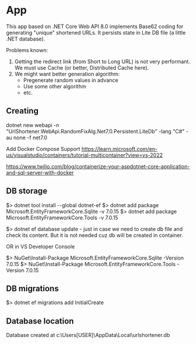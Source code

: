 # App

This app based on .NET Core Web API 8.0 implements Base62 coding for generating "unique" shortened URLs.
It persists state in Lite DB file (a little .NET database).

Problems known:
1. Getting the redirect link (from Short to Long URL) is not very performant. We must use Cache (or better, Distributed Cache here).
2. We might want better generation algorithm:
	- Pregenerate random values in advance
	- Use some other algorithm
	- etc.

## Creating

dotnet new webapi -n "UrlShortener.WebApi.RandomFixAlg.Net7.0.Persistent.LiteDb" -lang "C#" -au none -f net7.0

Add Docker Compose Support https://learn.microsoft.com/en-us/visualstudio/containers/tutorial-multicontainer?view=vs-2022

https://www.twilio.com/blog/containerize-your-aspdotnet-core-application-and-sql-server-with-docker

## DB storage

$> dotnet tool install --global dotnet-ef
$> dotnet add package Microsoft.EntityFrameworkCore.Sqlite -v 7.0.15
$> dotnet add package Microsoft.EntityFrameworkCore.Tools -v 7.0.15

$> dotnet ef database update   - just in case we need to create db file and check its content. But it is not needed cuz db will be created in container.

OR in VS Developer Console

$> NuGet\Install-Package Microsoft.EntityFrameworkCore.Sqlite -Version 7.0.15
$> NuGet\Install-Package Microsoft.EntityFrameworkCore.Tools -Version 7.0.15

## DB migrations

$> dotnet ef migrations add InitialCreate

## Database location

Database created at c:\Users\[USER]\AppData\Local\urlshortener.db

